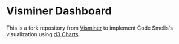 # Visminer Dashboard

This is a fork repository from [Visminer](https://github.com/visminer/Visminer) to implement Code Smells's visualization using [d3 Charts](https://d3js.org/).
